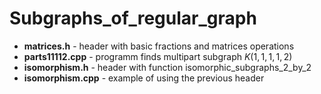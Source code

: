 # Subgraphs_of_regular_graph

- **matrices.h** - header with basic fractions and matrices operations
- **parts11112.cpp** - programm finds multipart subgraph $K(1, 1, 1, 1, 2)$
- **isomorphism.h** - header with function isomorphic_subgraphs_2_by_2
- **isomorphism.cpp** - example of using the previous header 
